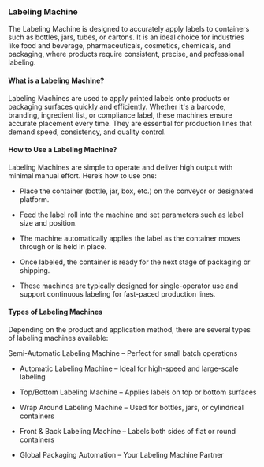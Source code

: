 ### Labeling Machine

The Labeling Machine is designed to accurately apply labels to containers such as bottles, jars, tubes, or cartons. It is an ideal choice for industries like food and beverage, pharmaceuticals, cosmetics, chemicals, and packaging, where products require consistent, precise, and professional labeling.


#### What is a Labeling Machine?

Labeling Machines are used to apply printed labels onto products or packaging surfaces quickly and efficiently. Whether it's a barcode, branding, ingredient list, or compliance label, these machines ensure accurate placement every time. They are essential for production lines that demand speed, consistency, and quality control.

#### How to Use a Labeling Machine?

Labeling Machines are simple to operate and deliver high output with minimal manual effort. Here’s how to use one:

- Place the container (bottle, jar, box, etc.) on the conveyor or designated platform.

- Feed the label roll into the machine and set parameters such as label size and position.

- The machine automatically applies the label as the container moves through or is held in place.

- Once labeled, the container is ready for the next stage of packaging or shipping.

- These machines are typically designed for single-operator use and support continuous labeling for fast-paced production lines.

#### Types of Labeling Machines

Depending on the product and application method, there are several types of labeling machines available:

Semi-Automatic Labeling Machine – Perfect for small batch operations

- Automatic Labeling Machine – Ideal for high-speed and large-scale labeling

- Top/Bottom Labeling Machine – Applies labels on top or bottom surfaces

- Wrap Around Labeling Machine – Used for bottles, jars, or cylindrical containers

- Front & Back Labeling Machine – Labels both sides of flat or round containers

- Global Packaging Automation – Your Labeling Machine Partner

